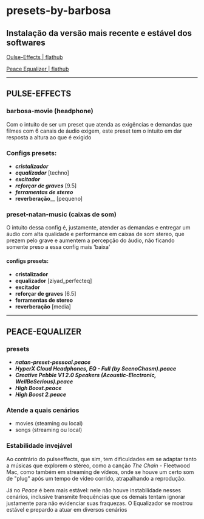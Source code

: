 # presets-by-barbosa

## Instalação da versão mais recente e estável dos softwares

[Oulse-Effects | flathub](https://flathub.org/apps/com.github.wwmm.pulseeffects)

[Peace Equalizer | flathub](https://sourceforge.net/projects/peace-equalizer-apo-extension/)

---

## PULSE-EFFECTS

### barbosa-movie (headphone)
Com o intuito de ser um preset que atenda as exigências e demandas
que filmes com 6 canais de áudio exigem, este preset tem o intuito em dar resposta a altura ao que é exigido

### Configs presets:
- _**cristalizador**_
- _**equalizador**_ [techno]
- _**excitador**_
- _**reforçar de graves**_ [9.5]
- _**ferramentas de stereo**_
- **reverberação**__ [pequeno]


### preset-natan-music (caixas de som)
O intuito dessa config é, justamente, atender as demandas e entregar um áudio com alta qualidade e performance em caixas de som stereo, que prezem pelo grave e aumentem a percepção do áudio, não ficando somente preso a essa config mais 'baixa'

#### configs presets:

- **cristalizador**
- **equalizador** [ziyad_perfecteq]
- **excitador**
- **reforçar de graves** [6.5]
- **ferramentas de stereo**
- **reverberação** [media]

---

## PEACE-EQUALIZER

### presets
- _**natan-preset-pessoal.peace**_
- **_HyperX Cloud Headphones, EQ - Full (by SeenoChasm).peace_**
- **_Creative Pebble V1 2.0 Speakers (Acoustic-Electronic, WellBeSerious).peace_**
- **_High Boost.peace_**
- **_High Boost 2.peace_**

### Atende a quais cenários

- movies (steaming ou local)
- songs (streaming ou local)

### Estabilidade invejável
Ao contrário do pulseeffects, que sim, tem dificuldades em se adaptar tanto a músicas que explorem o stéreo, como a canção *The Chain* - Fleetwood Mac, como também em streaming de vídeos, onde se houve um certo som de "plug" após um tempo de vídeo corrido, atrapalhando a reprodução.

Já no *Peace* é bem mais estável: nele não houve instabilidade nesses cenários, inclusive transmite frequências que os demais tentam ignorar justamente para não evidenciar suas fraquezas. O Equalizador se mostrou estável e prepardo a atuar em diversos cenários  

